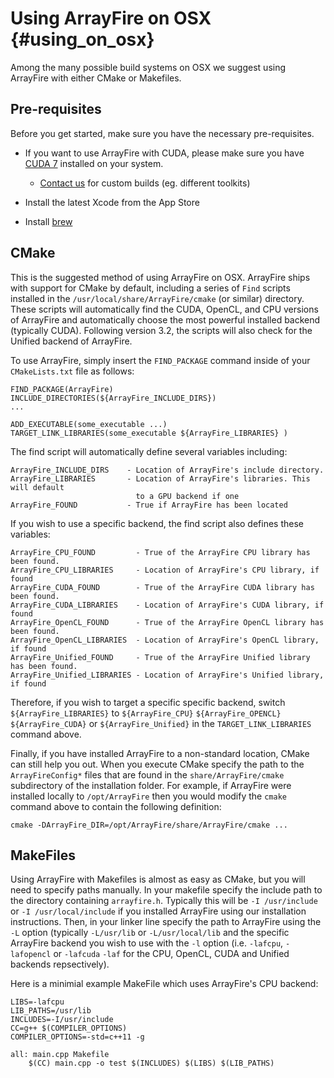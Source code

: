 Using ArrayFire on OSX {#using_on_osx}
=====


Among the many possible build systems on OSX we suggest using ArrayFire with
either CMake or Makefiles.

## Pre-requisites

Before you get started, make sure you have the necessary pre-requisites.

- If you want to use ArrayFire with CUDA, please make sure you have [CUDA 7](https://developer.nvidia.com/cuda-downloads) installed on your system.
     - [Contact us](support@arrayfire.com) for custom builds (eg. different toolkits)

- Install the latest Xcode from the App Store

- Install [brew](http://brew.sh/)

## CMake

This is the suggested method of using ArrayFire on OSX.
ArrayFire ships with support for CMake by default, including a series of
`Find` scripts installed  in the `/usr/local/share/ArrayFire/cmake` (or similar)
directory.
These scripts will automatically find the CUDA, OpenCL, and CPU versions
of ArrayFire and automatically choose the most powerful installed backend
(typically CUDA).
Following version 3.2, the scripts will also check for the Unified backend of
ArrayFire.

To use ArrayFire, simply insert the `FIND_PACKAGE` command inside of your
`CMakeLists.txt` file as follows:

    FIND_PACKAGE(ArrayFire)
    INCLUDE_DIRECTORIES(${ArrayFire_INCLUDE_DIRS})
    ...

    ADD_EXECUTABLE(some_executable ...)
    TARGET_LINK_LIBRARIES(some_executable ${ArrayFire_LIBRARIES} )

The find script will automatically define several variables including:

    ArrayFire_INCLUDE_DIRS    - Location of ArrayFire's include directory.
    ArrayFire_LIBRARIES       - Location of ArrayFire's libraries. This will default
                                to a GPU backend if one
    ArrayFire_FOUND           - True if ArrayFire has been located

If you wish to use a specific backend, the find script also defines these variables:

    ArrayFire_CPU_FOUND         - True of the ArrayFire CPU library has been found.
    ArrayFire_CPU_LIBRARIES     - Location of ArrayFire's CPU library, if found
    ArrayFire_CUDA_FOUND        - True of the ArrayFire CUDA library has been found.
    ArrayFire_CUDA_LIBRARIES    - Location of ArrayFire's CUDA library, if found
    ArrayFire_OpenCL_FOUND      - True of the ArrayFire OpenCL library has been found.
    ArrayFire_OpenCL_LIBRARIES  - Location of ArrayFire's OpenCL library, if found
    ArrayFire_Unified_FOUND     - True of the ArrayFire Unified library has been found.
    ArrayFire_Unified_LIBRARIES - Location of ArrayFire's Unified library, if found

Therefore, if you wish to target a specific specific backend, switch
`${ArrayFire_LIBRARIES}` to `${ArrayFire_CPU}` `${ArrayFire_OPENCL}`
`${ArrayFire_CUDA}` or `${ArrayFire_Unified}` in the `TARGET_LINK_LIBRARIES`
command above.

Finally, if you have installed ArrayFire to a non-standard location, CMake can still help
you out. When you execute CMake specify the path to the `ArrayFireConfig*` files that
are found in the `share/ArrayFire/cmake` subdirectory of the installation folder.
For example, if ArrayFire were installed locally to `/opt/ArrayFire` then you would
modify the `cmake` command above to contain the following definition:

```
cmake -DArrayFire_DIR=/opt/ArrayFire/share/ArrayFire/cmake ...
```

## MakeFiles

Using ArrayFire with Makefiles is almost as easy as CMake, but you will
need to specify paths manually. In your makefile specify the include path to
the directory containing `arrayfire.h`. Typically this will be `-I /usr/include`
or `-I /usr/local/include` if you installed ArrayFire using our installation
instructions.
Then, in your linker line specify the path to ArrayFire using the `-L` option
(typically `-L/usr/lib` or `-L/usr/local/lib` and the specific ArrayFire backend
you wish to use with the `-l` option (i.e. `-lafcpu`, `-lafopencl` or `-lafcuda`
`-laf` for the CPU, OpenCL, CUDA and Unified backends repsectively).

Here is a minimial example MakeFile which uses ArrayFire's CPU backend:

    LIBS=-lafcpu
    LIB_PATHS=/usr/lib
    INCLUDES=-I/usr/include
    CC=g++ $(COMPILER_OPTIONS)
    COMPILER_OPTIONS=-std=c++11 -g

    all: main.cpp Makefile
        $(CC) main.cpp -o test $(INCLUDES) $(LIBS) $(LIB_PATHS)
